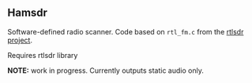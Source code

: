 ## Hamsdr

Software-defined radio scanner. Code based on `rtl_fm.c` from the [rtlsdr project](http://sdr.osmocom.org/trac/wiki/rtl-sdr).

Requires rtlsdr library

**NOTE:** work in progress. Currently outputs static audio only.
